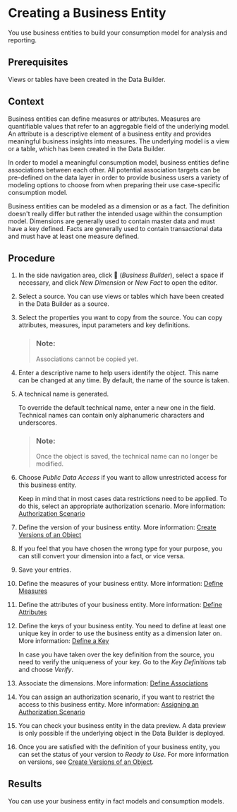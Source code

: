<!-- loioc912cdc1537d4efbb24b08327ea68918 -->

<link rel="stylesheet" type="text/css" href="../css/sap-icons.css"/>

# Creating a Business Entity

You use business entities to build your consumption model for analysis and reporting.



<a name="loioc912cdc1537d4efbb24b08327ea68918__prereq_xh3_qsy_1mb"/>

## Prerequisites

Views or tables have been created in the Data Builder.



## Context

Business entities can define measures or attributes. Measures are quantifiable values that refer to an aggregable field of the underlying model. An attribute is a descriptive element of a business entity and provides meaningful business insights into measures. The underlying model is a view or a table, which has been created in the Data Builder.

In order to model a meaningful consumption model, business entities define associations between each other. All potential association targets can be pre-defined on the data layer in order to provide business users a variety of modeling options to choose from when preparing their use case-specific consumption model.

Business entities can be modeled as a dimension or as a fact. The definition doesn't really differ but rather the intended usage within the consumption model. Dimensions are generally used to contain master data and must have a key defined. Facts are generally used to contain transactional data and must have at least one measure defined.



## Procedure

1.  In the side navigation area, click <span class="FPA-icons-V3"></span> \(*Business Builder*\), select a space if necessary, and click *New Dimension* or *New Fact* to open the editor.

2.  Select a source. You can use views or tables which have been created in the Data Builder as a source.

3.  Select the properties you want to copy from the source. You can copy attributes, measures, input parameters and key definitions.

    > ### Note:  
    > Associations cannot be copied yet.

4.  Enter a descriptive name to help users identify the object. This name can be changed at any time. By default, the name of the source is taken.

5.  A technical name is generated.

    To override the default technical name, enter a new one in the field. Technical names can contain only alphanumeric characters and underscores.

    > ### Note:  
    > Once the object is saved, the technical name can no longer be modified.

6.  Choose *Public Data Access* if you want to allow unrestricted access for this business entity.

    Keep in mind that in most cases data restrictions need to be applied. To do this, select an appropriate authorization scenario. More information: [Authorization Scenario](authorization-scenario-46d8c42.md)

7.  Define the version of your business entity. More information: [Create Versions of an Object](create-versions-of-an-object-e13efeb.md)

8.  If you feel that you have chosen the wrong type for your purpose, you can still convert your dimension into a fact, or vice versa.

9.  Save your entries.

10. Define the measures of your business entity. More information: [Define Measures](define-measures-903acb8.md)

11. Define the attributes of your business entity. More information: [Define Attributes](define-attributes-270bb3d.md)

12. Define the keys of your business entity. You need to define at least one unique key in order to use the business entity as a dimension later on. More information: [Define a Key](define-a-key-9748bab.md)

    In case you have taken over the key definition from the source, you need to verify the uniqueness of your key. Go to the *Key Definitions* tab and choose *Verify*.

13. Associate the dimensions. More information: [Define Associations](define-associations-77cb7fc.md)

14. You can assign an authorization scenario, if you want to restrict the access to this business entity. More information: [Assigning an Authorization Scenario](assigning-an-authorization-scenario-2e62354.md)

15. You can check your business entity in the data preview. A data preview is only possible if the underlying object in the Data Builder is deployed.

16. Once you are satisfied with the definition of your business entity, you can set the status of your version to *Ready to Use*. For more information on versions, see [Create Versions of an Object](create-versions-of-an-object-e13efeb.md).




<a name="loioc912cdc1537d4efbb24b08327ea68918__result_hx4_wcb_x4b"/>

## Results

You can use your business entity in fact models and consumption models.

